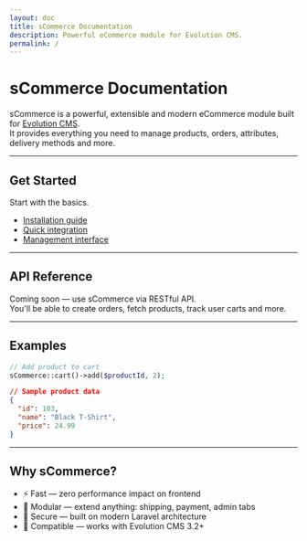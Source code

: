 ```yaml
---
layout: doc
title: sCommerce Documentation
description: Powerful eCommerce module for Evolution CMS.
permalink: /
---
```


# sCommerce Documentation

sCommerce is a powerful, extensible and modern eCommerce module built for [Evolution CMS](https://evo.im).  
It provides everything you need to manage products, orders, attributes, delivery methods and more.

---

## Get Started

Start with the basics.

- [Installation guide](/getting-started/)
- [Quick integration](/integration/)
- [Management interface](/management/)

---

## API Reference

Coming soon — use sCommerce via RESTful API.  
You'll be able to create orders, fetch products, track user carts and more.

---

## Examples

```php
// Add product to cart
sCommerce::cart()->add($productId, 2);
```

```json
// Sample product data
{
  "id": 103,
  "name": "Black T-Shirt",
  "price": 24.99
}
```

---

## Why sCommerce?

- ⚡ Fast — zero performance impact on frontend
- 🧩 Modular — extend anything: shipping, payment, admin tabs
- 🔐 Secure — built on modern Laravel architecture
- 🔄 Compatible — works with Evolution CMS 3.2+
